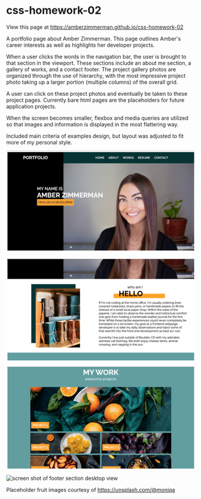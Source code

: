 # css-homework-02

View this page at https://amberzimmerman.github.io/css-homework-02

A portfolio page about Amber Zimmerman. This page outlines Amber's career interests as well as highlights her developer projects. 

When a user clicks the words in the navigation bar, the user is brought to that section in the viewport. These sections include an about me section, a gallery of works, and a contact footer. The project gallery photos are organized through the use of hierarchy, with the most impressive project photo taking up a larger portion (multiple columns) of the overall grid.

A user can click on these project photos and eventually be taken to these project pages. Currently bare html pages are the placeholders for future application projects.

When the screen becomes smaller, flexbox and media queries are utilized so that images and information is displayed in the most flattering way.

Included main criteria of examples design, but layout was adjusted to fit more of my personal style.


![screen shot desktopview of hero section on Amber Zimmermans portfolio page](/assets/images/portfolioheroscreenshot.png)

![screen shot of about section desktopview](/assets/images/portfolioaboutmescreenshot.png)

![screen shot of works section desktop view](/assets/images/portfolioworksscreenshot.png)

![screen shot of footer section desktop view](/assets/images/portfoliofooterscreenshot.png)

Placeholder fruit images courtesy of https://unsplash.com/@moniqa